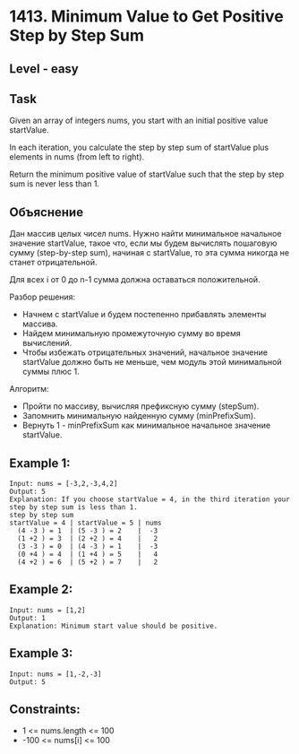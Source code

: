 # 1413. Minimum Value to Get Positive Step by Step Sum


## Level - easy


## Task
Given an array of integers nums, you start with an initial positive value startValue.

In each iteration, you calculate the step by step sum of startValue plus elements in nums (from left to right).

Return the minimum positive value of startValue such that the step by step sum is never less than 1.


## Объяснение
Дан массив целых чисел nums. Нужно найти минимальное начальное значение startValue, такое что, 
если мы будем вычислять пошаговую сумму (step-by-step sum), начиная с startValue, то 
эта сумма никогда не станет отрицательной.

Для всех i от 0 до n-1 сумма должна оставаться положительной.

Разбор решения:
- Начнем с startValue и будем постепенно прибавлять элементы массива.
- Найдем минимальную промежуточную сумму во время вычислений.
- Чтобы избежать отрицательных значений, начальное значение startValue должно быть не меньше, чем модуль этой минимальной суммы плюс 1.

Алгоритм:
- Пройти по массиву, вычисляя префиксную сумму (stepSum).
- Запомнить минимальную найденную сумму (minPrefixSum).
- Вернуть 1 - minPrefixSum как минимальное начальное значение startValue.


## Example 1:
```
Input: nums = [-3,2,-3,4,2]
Output: 5
Explanation: If you choose startValue = 4, in the third iteration your step by step sum is less than 1.
step by step sum
startValue = 4 | startValue = 5 | nums
  (4 -3 ) = 1  | (5 -3 ) = 2    |  -3
  (1 +2 ) = 3  | (2 +2 ) = 4    |   2
  (3 -3 ) = 0  | (4 -3 ) = 1    |  -3
  (0 +4 ) = 4  | (1 +4 ) = 5    |   4
  (4 +2 ) = 6  | (5 +2 ) = 7    |   2
```

## Example 2:
```
Input: nums = [1,2]
Output: 1
Explanation: Minimum start value should be positive. 
```


## Example 3:
```
Input: nums = [1,-2,-3]
Output: 5
```


## Constraints:
- 1 <= nums.length <= 100
- -100 <= nums[i] <= 100